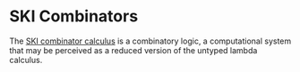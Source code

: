 # SKI Combinators

The [SKI combinator calculus](https://en.wikipedia.org/wiki/SKI_combinator_calculus) is a combinatory logic, a computational system that may be perceived as a reduced version of the untyped lambda calculus.
